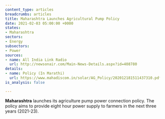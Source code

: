 ```yaml
---
content_type: articles
breadcrumbs: articles
title: Maharashtra Launches Agricultural Pump Policy
date: 2021-02-03 05:00:00 +0000
states:
- Maharashtra
sectors:
- Energy
subsectors:
- Power
sources:
- name: All India Link Radio
  url: http://newsonair.com/Main-News-Details.aspx?id=408780
details:
- name: Policy (In Marathi)
  url: https://www.mahadiscom.in/solar/AG_Policy/202012181511437310.pdf
is_analysis: false

---
```

**Maharashtra** launches its agriculture pump power connection policy. The policy aims to provide eight hour power supply to farmers in the next three years (2021-23).